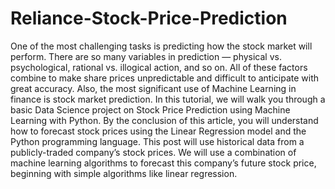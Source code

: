 # Reliance-Stock-Price-Prediction
One of the most challenging tasks is predicting how the stock market will perform. There are so many variables in prediction — physical vs. psychological, rational vs. illogical action, and so on. All of these factors combine to make share prices unpredictable and difficult to anticipate with great accuracy.  Also, the most significant use of Machine Learning in finance is stock market prediction. In this tutorial, we will walk you through a basic Data Science project on Stock Price Prediction using Machine Learning with Python.  By the conclusion of this article, you will understand how to forecast stock prices using the Linear Regression model and the Python programming language.  This post will use historical data from a publicly-traded company’s stock prices. We will use a combination of machine learning algorithms to forecast this company’s future stock price, beginning with simple algorithms like linear regression.
